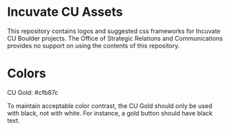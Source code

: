 # Incuvate CU Assets
This repository contains logos and suggested css frameworks for Incuvate CU Boulder projects. The Office of Strategic Relations and Communications provides no support on using the contents of this repository.

# Colors
CU Gold: #cfb87c

To maintain acceptable color contrast, the CU Gold should only be used with black, not with white. For instance, a gold button should have black text. 
